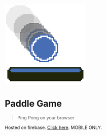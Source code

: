 ![Paddle Game Logo](PaddleGameLogo.png)
# Paddle Game

> Ping Pong on your browser

Hosted on firebase. [Click here](http://www.paddlegame-b7d2b.web.app). MOBILE ONLY.
